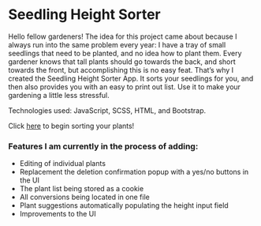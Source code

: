 # Seedling Height Sorter
Hello fellow gardeners!  The idea for this project came about because I always run into the same problem every year: I have a tray of small seedlings that need to be planted, and no idea how to plant them. Every gardener knows that tall plants should go towards the back, and short towards the front, but accomplishing this is no easy feat. That’s why I created the Seedling Height Sorter App. It sorts your seedlings for you, and then also provides you with an easy to print out list. Use it to make your gardening a little less stressful. 

Technologies used:  JavaScript, SCSS, HTML, and Bootstrap.

Click [here](https://superb-druid-b2a311.netlify.app/) to begin sorting your plants!

### Features I am currently in the process of adding:

- Editing of individual plants
- Replacement the deletion confirmation popup with a yes/no buttons in the UI
- The plant list being stored as a cookie
- All conversions being located in one file
- Plant suggestions automatically populating the height input field
- Improvements to the UI

